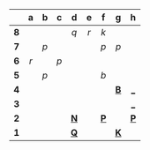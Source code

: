 |     |  a  |  b  |  c  |  d  |  e  |  f  |  g  |  h  |
|:---:|:---:|:---:|:---:|:---:|:---:|:---:|:---:|:---:|
|  **8**  |     |     |     |  _q_  |  _r_  |  _k_  |     |     |
|  **7**  |     |  _p_  |     |     |     |  _p_  |  _p_  |     |
|  **6**  |  _r_  |     |  _p_  |     |     |     |     |     |
|  **5**  |     |  _p_  |     |     |     |  _b_  |     |     |
|  **4**  |     |     |     |     |     |     |  [**B**](http://localhost:8080/api/chess/select?square=g4)  |  [_](http://localhost:8080/api/chess/play?move=h2h4)  |
|  **3**  |     |     |     |     |     |     |     |  [_](http://localhost:8080/api/chess/play?move=h2h3)  |
|  **2**  |     |     |     |  [**N**](http://localhost:8080/api/chess/select?square=d2)  |     |  [**P**](http://localhost:8080/api/chess/select?square=f2)  |     |  [**P**](http://localhost:8080/api/chess/select?square=h2)  |
|  **1**  |     |     |     |  [**Q**](http://localhost:8080/api/chess/select?square=d1)  |     |     |  [**K**](http://localhost:8080/api/chess/select?square=g1)  |     |
